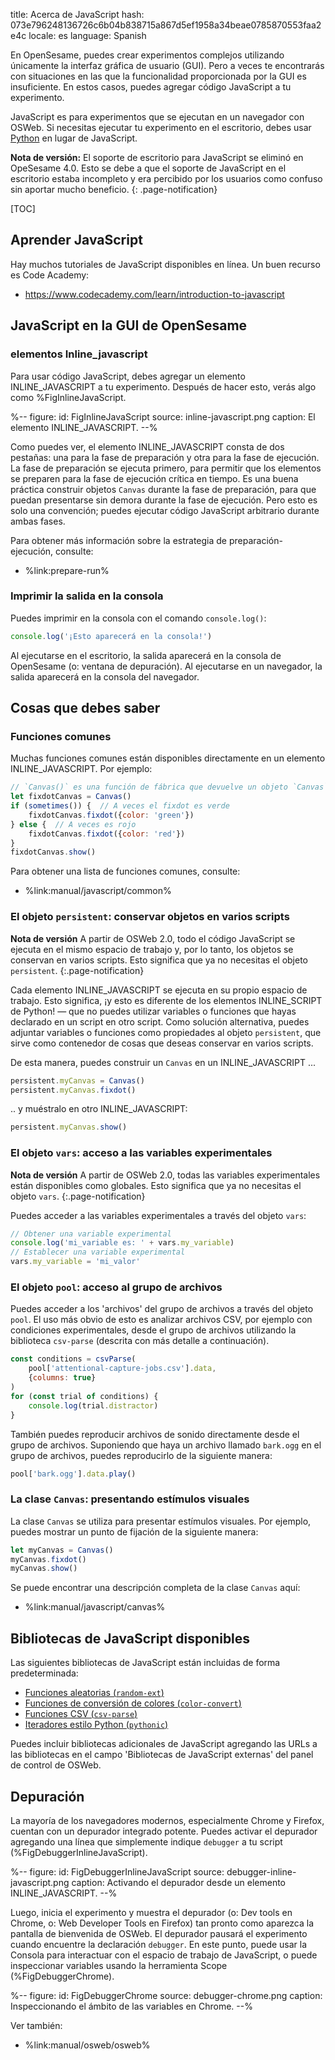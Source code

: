 title: Acerca de JavaScript
hash: 073e796248136726c6b04b838715a867d5ef1958a34beae0785870553faa2e4c
locale: es
language: Spanish

En OpenSesame, puedes crear experimentos complejos utilizando únicamente la interfaz gráfica de usuario (GUI). Pero a veces te encontrarás con situaciones en las que la funcionalidad proporcionada por la GUI es insuficiente. En estos casos, puedes agregar código JavaScript a tu experimento.

JavaScript es para experimentos que se ejecutan en un navegador con OSWeb. Si necesitas ejecutar tu experimento en el escritorio, debes usar [Python](%url:manual/python/about%) en lugar de JavaScript.

__Nota de versión:__ El soporte de escritorio para JavaScript se eliminó en OpeSesame 4.0. Esto se debe a que el soporte de JavaScript en el escritorio estaba incompleto y era percibido por los usuarios como confuso sin aportar mucho beneficio.
{: .page-notification}

[TOC]


## Aprender JavaScript

Hay muchos tutoriales de JavaScript disponibles en línea. Un buen recurso es Code Academy:

- <https://www.codecademy.com/learn/introduction-to-javascript>


## JavaScript en la GUI de OpenSesame


### elementos Inline_javascript

Para usar código JavaScript, debes agregar un elemento INLINE_JAVASCRIPT a tu experimento. Después de hacer esto, verás algo como %FigInlineJavaScript.

%--
figure:
 id: FigInlineJavaScript
 source: inline-javascript.png
 caption: El elemento INLINE_JAVASCRIPT.
--%

Como puedes ver, el elemento INLINE_JAVASCRIPT consta de dos pestañas: una para la fase de preparación y otra para la fase de ejecución. La fase de preparación se ejecuta primero, para permitir que los elementos se preparen para la fase de ejecución crítica en tiempo. Es una buena práctica construir objetos `Canvas` durante la fase de preparación, para que puedan presentarse sin demora durante la fase de ejecución. Pero esto es solo una convención; puedes ejecutar código JavaScript arbitrario durante ambas fases.

Para obtener más información sobre la estrategia de preparación-ejecución, consulte:

- %link:prepare-run%


### Imprimir la salida en la consola

Puedes imprimir en la consola con el comando `console.log()`:

```js
console.log('¡Esto aparecerá en la consola!')
```

Al ejecutarse en el escritorio, la salida aparecerá en la consola de OpenSesame (o: ventana de depuración). Al ejecutarse en un navegador, la salida aparecerá en la consola del navegador.


## Cosas que debes saber

### Funciones comunes

Muchas funciones comunes están disponibles directamente en un elemento INLINE_JAVASCRIPT. Por ejemplo:

```js
// `Canvas()` es una función de fábrica que devuelve un objeto `Canvas`
let fixdotCanvas = Canvas()
if (sometimes()) {  // A veces el fixdot es verde
    fixdotCanvas.fixdot({color: 'green'})
} else {  // A veces es rojo
    fixdotCanvas.fixdot({color: 'red'})
}
fixdotCanvas.show()
```

Para obtener una lista de funciones comunes, consulte:

- %link:manual/javascript/common%


### El objeto `persistent`: conservar objetos en varios scripts

__Nota de versión__ A partir de OSWeb 2.0, todo el código JavaScript se ejecuta en el mismo espacio de trabajo y, por lo tanto, los objetos se conservan en varios scripts. Esto significa que ya no necesitas el objeto `persistent`.
{:.page-notification}

Cada elemento INLINE_JAVASCRIPT se ejecuta en su propio espacio de trabajo. Esto significa, ¡y esto es diferente de los elementos INLINE_SCRIPT de Python! — que no puedes utilizar variables o funciones que hayas declarado en un script en otro script. Como solución alternativa, puedes adjuntar variables o funciones como propiedades al objeto `persistent`, que sirve como contenedor de cosas que deseas conservar en varios scripts.

De esta manera, puedes construir un `Canvas` en un INLINE_JAVASCRIPT ...

```js
persistent.myCanvas = Canvas()
persistent.myCanvas.fixdot()
```

.. y muéstralo en otro INLINE_JAVASCRIPT:

```js
persistent.myCanvas.show()
```


### El objeto `vars`: acceso a las variables experimentales

__Nota de versión__ A partir de OSWeb 2.0, todas las variables experimentales están disponibles como globales. Esto significa que ya no necesitas el objeto `vars`.
{:.page-notification}

Puedes acceder a las variables experimentales a través del objeto `vars`:

```js
// Obtener una variable experimental
console.log('mi_variable es: ' + vars.my_variable)
// Establecer una variable experimental
vars.my_variable = 'mi_valor'
```

### El objeto `pool`: acceso al grupo de archivos

Puedes acceder a los 'archivos' del grupo de archivos a través del objeto `pool`. El uso más obvio de esto es analizar archivos CSV, por ejemplo con condiciones experimentales, desde el grupo de archivos utilizando la biblioteca `csv-parse` (descrita con más detalle a continuación).

```js
const conditions = csvParse(
    pool['attentional-capture-jobs.csv'].data,
    {columns: true}
)
for (const trial of conditions) {
    console.log(trial.distractor)
}
```

También puedes reproducir archivos de sonido directamente desde el grupo de archivos. Suponiendo que haya un archivo llamado `bark.ogg` en el grupo de archivos, puedes reproducirlo de la siguiente manera:

```js
pool['bark.ogg'].data.play()
```


### La clase `Canvas`: presentando estímulos visuales

La clase `Canvas` se utiliza para presentar estímulos visuales. Por ejemplo, puedes mostrar un punto de fijación de la siguiente manera:

```js
let myCanvas = Canvas()
myCanvas.fixdot()
myCanvas.show()
```

Se puede encontrar una descripción completa de la clase `Canvas` aquí:

- %link:manual/javascript/canvas%

## Bibliotecas de JavaScript disponibles

Las siguientes bibliotecas de JavaScript están incluidas de forma predeterminada:

- [Funciones aleatorias (`random-ext`)](%url:manual/javascript/random%)
- [Funciones de conversión de colores (`color-convert`)](%url:manual/javascript/color-convert%)
- [Funciones CSV (`csv-parse`)](%url:manual/javascript/csv%)
- [Iteradores estilo Python (`pythonic`)](%url:manual/javascript/pythonic%)

Puedes incluir bibliotecas adicionales de JavaScript agregando las URLs a las bibliotecas en el campo 'Bibliotecas de JavaScript externas' del panel de control de OSWeb.

## Depuración

La mayoría de los navegadores modernos, especialmente Chrome y Firefox, cuentan con un depurador integrado potente. Puedes activar el depurador agregando una línea que simplemente indique `debugger` a tu script (%FigDebuggerInlineJavaScript).

%--
figure:
 id: FigDebuggerInlineJavaScript
 source: debugger-inline-javascript.png
 caption: Activando el depurador desde un elemento INLINE_JAVASCRIPT.
--%

Luego, inicia el experimento y muestra el depurador (o: Dev tools en Chrome, o: Web Developer Tools en Firefox) tan pronto como aparezca la pantalla de bienvenida de OSWeb. El depurador pausará el experimento cuando encuentre la declaración `debugger`. En este punto, puede usar la Consola para interactuar con el espacio de trabajo de JavaScript, o puede inspeccionar variables usando la herramienta Scope (%FigDebuggerChrome).

%--
figure:
 id: FigDebuggerChrome
 source: debugger-chrome.png
 caption: Inspeccionando el ámbito de las variables en Chrome.
--%

Ver también:

- %link:manual/osweb/osweb%